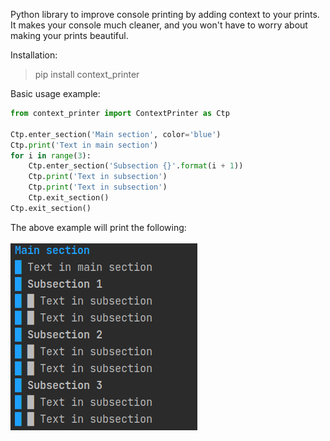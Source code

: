 Python library to improve console printing by adding context to your prints. It makes your console much cleaner, and you won't have to worry about making your prints beautiful.

Installation:
> pip install context_printer

Basic usage example:
```python
from context_printer import ContextPrinter as Ctp

Ctp.enter_section('Main section', color='blue')
Ctp.print('Text in main section')
for i in range(3):
    Ctp.enter_section('Subsection {}'.format(i + 1))
    Ctp.print('Text in subsection')
    Ctp.print('Text in subsection')
    Ctp.exit_section()
Ctp.exit_section()

```

The above example will print the following:\
\
![alt text](https://github.com/ValerianRey/ContextPrinter/blob/main/images/ctp_1.png "Basic example output")
